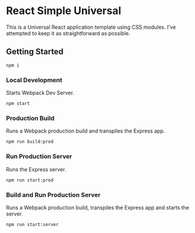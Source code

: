 # React Simple Universal

This is a Universal React application template using CSS modules. I've attempted to keep it as straightforward as possible.

## Getting Started

`npm i`

### Local Development

Starts Webpack Dev Server.

`npm start`

### Production Build

Runs a Webpack production build and transpiles the Express app.

`npm run build:prod`

### Run Production Server

Runs the Express server.

`npm run start:prod`

### Build and Run Production Server

Runs a Webpack production build, transpiles the Express app and starts the server.

`npm run start:server`
